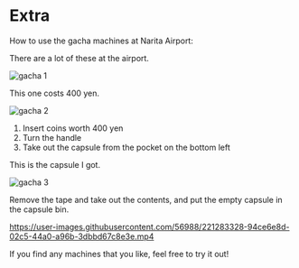 # Extra

How to use the gacha machines at Narita Airport:

There are a lot of these at the airport.

![gacha 1](https://user-images.githubusercontent.com/56988/221281974-32c95b36-2455-44fe-b9ee-c08725351b91.jpg)

This one costs 400 yen.

![gacha 2](https://user-images.githubusercontent.com/56988/221282016-ebab637a-4831-4caf-b76b-afc1cef358c1.jpg)

1. Insert coins worth 400 yen
2. Turn the handle
3. Take out the capsule from the pocket on the bottom left

This is the capsule I got.

![gacha 3](https://user-images.githubusercontent.com/56988/221282066-2c19d79d-974f-4715-9418-305fa2e05119.jpg)

Remove the tape and take out the contents, and put the empty capsule in the capsule bin.

https://user-images.githubusercontent.com/56988/221283328-94ce6e8d-02c5-44a0-a96b-3dbbd67c8e3e.mp4

If you find any machines that you like, feel free to try it out!
